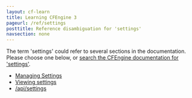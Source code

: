 ```yaml
---
layout: cf-learn
title: Learning CFEngine 3
pageurl: /ref/settings
posttitle: Reference disambiguation for 'settings'
navsection: none
---
```


The term 'settings' could refer to several sections in the documentation. Please choose one below, or
[search the CFEngine documentation for 'settings'](http://cfengine.com/docs/3.5/search.html?q=settings).

- [Managing Settings](http://cfengine.com/docs/3.5/examples-enterprise-api-managing-settings.html#managing-settings)
- [Viewing settings](http://cfengine.com/docs/3.5/examples-enterprise-api-managing-settings.html#viewing-settings)
- [/api/settings](http://cfengine.com/docs/3.5/reference-enterprise-api-uri-resources.html#api-settings)
